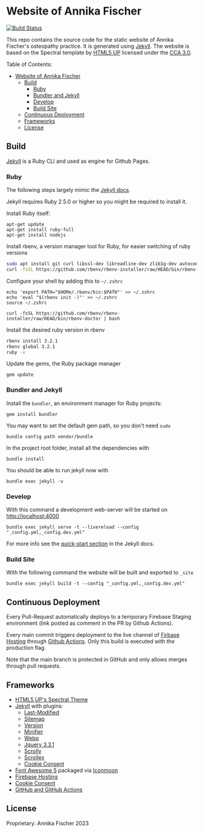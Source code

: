 # Website of Annika Fischer

[![Build Status](https://github.com/jinhoffen/website-fischer-osteopathie/actions/workflows/build_deploy.yml/badge.svg)](https://github.com/jinhoffen/website-fischer-osteopathie/actions)

This repo contains the source code for the static website of Annika Fischer's osteopathy practice.
It is generated using [Jekyll](https://jekyllrb.com).
The website is based on the Spectral template by [HTML5 UP](https://html5up.net) licensed under the [CCA 3.0](https://html5up.net/license).

Table of Contents:

- [Website of Annika Fischer](#website-of-annika-fischer)
  - [Build](#build)
    - [Ruby](#ruby)
    - [Bundler and Jekyll](#bundler-and-jekyll)
    - [Develop](#develop)
    - [Build Site](#build-site)
  - [Continuous Deployment](#continuous-deployment)
  - [Frameworks](#frameworks)
  - [License](#license)

## Build

[Jekyll](https://jekyllrb.com) is a Ruby CLI and used as engine for Github Pages.

### Ruby

The following steps largely mimic the [Jekyll docs](https://jekyllrb.com/docs/installation/macos/).

Jekyll requires Ruby 2.5.0 or higher so you might be required to install it.

Install Ruby itself:

    apt-get update
    apt-get install ruby-full
    apt-get install nodejs

Install rbenv, a version manager tool for Ruby, for easier switching of ruby versions

```bash
sudo apt install git curl libssl-dev libreadline-dev zlib1g-dev autoconf bison build-essential libyaml-dev libreadline-dev libncurses5-dev libffi-dev libgdbm-dev
curl -fsSL https://github.com/rbenv/rbenv-installer/raw/HEAD/bin/rbenv-installer | bash
```

Configure your shell by adding this to `~/.zshrc`

```
echo 'export PATH="$HOMe/.rbenv/bin:$PATH"' >> ~/.zshrc
echo 'eval "$(rbenv init -)"' >> ~/.zshrc
source ~/.zshrc

curl -fsSL https://github.com/rbenv/rbenv-installer/raw/HEAD/bin/rbenv-doctor | bash
```

Install the desired ruby version in rbenv

```bash
rbenv install 3.2.1
rbenv global 3.2.1
ruby -v
```

Update the gems, the Ruby package manager

    gem update


### Bundler and Jekyll

Install the `bundler`, an environment manager for Ruby projects:

    gem install bundler

You may want to set the default gem path, so you don't need `sudo`

    bundle config path vendor/bundle
    
In the project root folder, install all the dependencies with

    bundle install

You should be able to run jekyll now with

    bundle exec jekyll -v

### Develop

With this command a development web-server will be started on [http://localhost:4000](http://localhost:4000)

    bundle exec jekyll serve -t --livereload --config "_config.yml,_config.dev.yml"

For more info see the [quick-start section](https://jekyllrb.com/docs/quickstart/) in the Jekyll docs.

### Build Site

With the following command the website will be built and exported to `_site`

    bundle exec jekyll build -t --config "_config.yml,_config.dev.yml"

## Continuous Deployment

Every Pull-Request automatically deploys to a temporary Firebase Staging environment (link posted as comment in the PR by Github Actions).

Every main commit triggers deployment to the live channel of [Firbase Hosting](https://website-justus-inhoffen.web.app) through [Github Actions](https://github.com/jinhoffen/website-justus-inhoffen/actions).
Only this build is executed with the production flag.

Note that the main branch is protected in GitHub and only allows merges through pull requests.

## Frameworks

* [HTML5 UP's Spectral Theme](https://github.com/arkadianriver/spectral)
* [Jekyll](https://jekyllrb.com/) with plugins:
  * [Last-Modified](https://github.com/gjtorikian/jekyll-last-modified-at)
  * [Sitemap](https://github.com/jekyll/jekyll-sitemap)
  * [Version](https://github.com/rob-murray/jekyll-version-plugin)
  * [Minifier](https://github.com/digitalsparky/jekyll-minifier)
  * [Webp](https://github.com/sverrirs/jekyll-webp)
  * [Jquery 3.3.1](https://jquery.com/)
  * [Scrolly](https://github.com/Victa/scrolly)
  * [Scrollex](https://github.com/ajlkn/jquery.scrollex)
  * [Cookie Consent](https://github.com/orestbida/cookieconsent)
* [Font Awesome 5](https://fontawesome.com/) packaged via [Iconmoon](https://icomoon.io)
* [Firebase Hosting](https://firebase.google.com/docs/hosting/)
* [Cookie Consent](https://www.osano.com/cookieconsent)
* [GitHub and GitHub Actions](https://www.github.com)

## License

Proprietary: Annika Fischer 2023